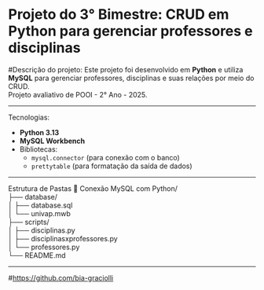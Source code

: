 ﻿# Projeto do 3° Bimestre: CRUD em Python para gerenciar professores e disciplinas

#Descrição do projeto:
Este projeto foi desenvolvido em **Python** e utiliza **MySQL** para gerenciar professores, disciplinas e suas relações por meio do CRUD.  
Projeto avaliativo de POOI - 2° Ano - 2025.

-----------------------------------------------------
Tecnologias:
- **Python 3.13**
- **MySQL Workbench**
- Bibliotecas:
  - `mysql.connector` (para conexão com o banco)
  - `prettytable` (para formatação da saída de dados)
------------------------------------------------------
Estrutura de Pastas
📁 Conexão MySQL com Python/  
├── database/  
│ ├── database.sql  
│ └── univap.mwb  
├── scripts/  
│ ├── disciplinas.py  
│ ├── disciplinasxprofessores.py  
│ └── professores.py  
└── README.md  

------------------------------------------------------


#https://github.com/bia-graciolli
